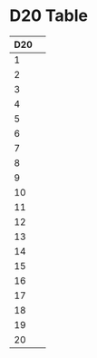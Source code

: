 # D20 Table

| D20 |     |
| --- | --- |
| 1   |     |
| 2   |     |
| 3   |     |
| 4   |     |
| 5   |     |
| 6   |     |
| 7   |     |
| 8   |     |
| 9   |     |
| 10  |     |
| 11  |     |
| 12  |     |
| 13  |     |
| 14  |     |
| 15  |     |
| 16  |     |
| 17  |     |
| 18  |     |
| 19  |     |
| 20  |     |
